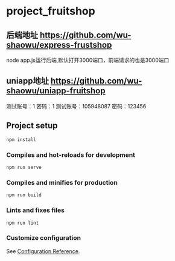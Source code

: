 # project_fruitshop

## 后端地址 https://github.com/wu-shaowu/express-frustshop   
node app.js运行后端,默认打开3000端口，前端请求的也是3000端口
##  uniapp地址 https://github.com/wu-shaowu/uniapp-fruitshop
测试账号：1
密码：1
测试账号：105948087
密码：123456
## Project setup
```
npm install
```

### Compiles and hot-reloads for development
```
npm run serve
```

### Compiles and minifies for production
```
npm run build
```

### Lints and fixes files
```
npm run lint
```


### Customize configuration
See [Configuration Reference](https://cli.vuejs.org/config/).
